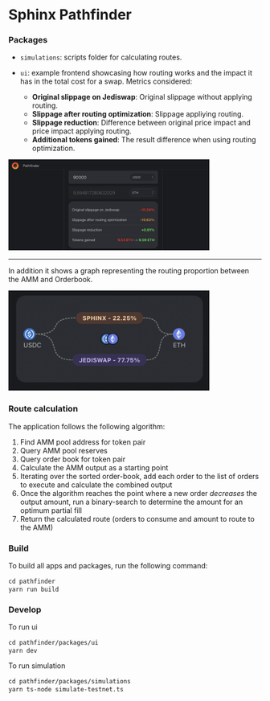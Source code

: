 # Sphinx Pathfinder

### Packages

- `simulations`: scripts folder for calculating routes.

- `ui`: example frontend showcasing how routing works and the impact it has in the total cost for a swap. Metrics considered: 
  - **Original slippage on Jediswap**: Original slippage without applying routing.
  - **Slippage after routing optimization**: Slippage appliying routing.
  - **Slippage reduction**: Difference between original price impact and price impact applying routing. 
  - **Additional tokens gained**: The result difference when using routing optimization.

<div style='float: center'>
  <img style='width: 400px' src="packages/docs/uimetrics.png"></img>
</div>

---

In addition it shows a graph representing the routing proportion between the AMM and Orderbook.

<div style='float: center'>
  <img style='width: 400px' src="packages/docs/uigraph.png"></img>
</div>

### Route calculation

The application follows the following algorithm:

1. Find AMM pool address for token pair
2. Query AMM pool reserves
3. Query order book for token pair
4. Calculate the AMM output as a starting point
5. Iterating over the sorted order-book, add each order to the list of orders to execute and calculate the combined output
6. Once the algorithm reaches the point where a new order _decreases_ the output amount, run a binary-search to determine the amount for an optimum partial fill
7. Return the calculated route (orders to consume and amount to route to the AMM)

### Build

To build all apps and packages, run the following command:

```
cd pathfinder
yarn run build
```

### Develop

To run ui

```
cd pathfinder/packages/ui
yarn dev
```

To run simulation

```
cd pathfinder/packages/simulations
yarn ts-node simulate-testnet.ts
```